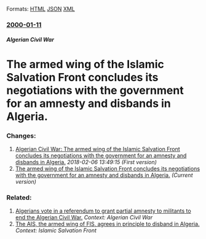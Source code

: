 
Formats: [HTML](/news/2000/01/11/the-armed-wing-of-the-islamic-salvation-front-concludes-its-negotiations-with-the-government-for-an-amnesty-and-disbands-in-algeria.html)  [JSON](/news/2000/01/11/the-armed-wing-of-the-islamic-salvation-front-concludes-its-negotiations-with-the-government-for-an-amnesty-and-disbands-in-algeria.json)  [XML](/news/2000/01/11/the-armed-wing-of-the-islamic-salvation-front-concludes-its-negotiations-with-the-government-for-an-amnesty-and-disbands-in-algeria.xml)  

### [2000-01-11](/news/2000/01/11/index.md)

##### Algerian Civil War
# The armed wing of the Islamic Salvation Front concludes its negotiations with the government for an amnesty and disbands in Algeria.




### Changes:

1. [Algerian Civil War: The armed wing of the Islamic Salvation Front concludes its negotiations with the government for an amnesty and disbands in Algeria.](/news/2000/01/11/algerian-civil-war-the-armed-wing-of-the-islamic-salvation-front-concludes-its-negotiations-with-the-government-for-an-amnesty-and-disbands.md) _2018-02-06 13:49:15 (First version)_
1. [The armed wing of the Islamic Salvation Front concludes its negotiations with the government for an amnesty and disbands in Algeria.](/news/2000/01/11/the-armed-wing-of-the-islamic-salvation-front-concludes-its-negotiations-with-the-government-for-an-amnesty-and-disbands-in-algeria.md) _(Current version)_

### Related:

1. [ Algerians vote in a referendum to grant partial amnesty to militants to end the Algerian Civil War.](/news/2005/09/29/algerians-vote-in-a-referendum-to-grant-partial-amnesty-to-militants-to-end-the-algerian-civil-war.md) _Context: Algerian Civil War_
2. [ The AIS, the armed wing of FIS, agrees in principle to disband in Algeria.](/news/1999/06/5/the-ais-the-armed-wing-of-fis-agrees-in-principle-to-disband-in-algeria.md) _Context: Islamic Salvation Front_
